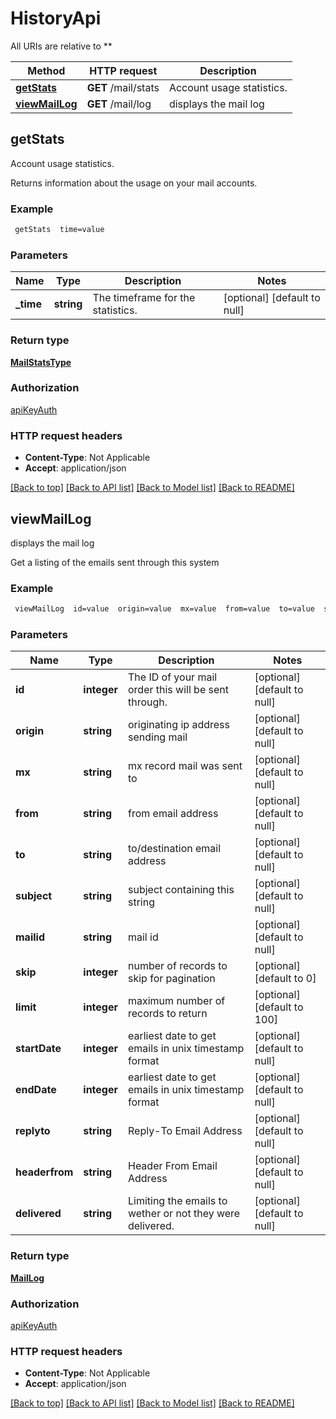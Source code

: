# HistoryApi

All URIs are relative to **

Method | HTTP request | Description
------------- | ------------- | -------------
[**getStats**](HistoryApi.md#getStats) | **GET** /mail/stats | Account usage statistics.
[**viewMailLog**](HistoryApi.md#viewMailLog) | **GET** /mail/log | displays the mail log



## getStats

Account usage statistics.

Returns information about the usage on your mail accounts.

### Example

```bash
 getStats  time=value
```

### Parameters


Name | Type | Description  | Notes
------------- | ------------- | ------------- | -------------
 **_time** | **string** | The timeframe for the statistics. | [optional] [default to null]

### Return type

[**MailStatsType**](MailStatsType.md)

### Authorization

[apiKeyAuth](../README.md#apiKeyAuth)

### HTTP request headers

- **Content-Type**: Not Applicable
- **Accept**: application/json

[[Back to top]](#) [[Back to API list]](../README.md#documentation-for-api-endpoints) [[Back to Model list]](../README.md#documentation-for-models) [[Back to README]](../README.md)


## viewMailLog

displays the mail log

Get a listing of the emails sent through this system

### Example

```bash
 viewMailLog  id=value  origin=value  mx=value  from=value  to=value  subject=value  mailid=value  skip=value  limit=value  startDate=value  endDate=value  replyto=value  headerfrom=value  delivered=value
```

### Parameters


Name | Type | Description  | Notes
------------- | ------------- | ------------- | -------------
 **id** | **integer** | The ID of your mail order this will be sent through. | [optional] [default to null]
 **origin** | **string** | originating ip address sending mail | [optional] [default to null]
 **mx** | **string** | mx record mail was sent to | [optional] [default to null]
 **from** | **string** | from email address | [optional] [default to null]
 **to** | **string** | to/destination email address | [optional] [default to null]
 **subject** | **string** | subject containing this string | [optional] [default to null]
 **mailid** | **string** | mail id | [optional] [default to null]
 **skip** | **integer** | number of records to skip for pagination | [optional] [default to 0]
 **limit** | **integer** | maximum number of records to return | [optional] [default to 100]
 **startDate** | **integer** | earliest date to get emails in unix timestamp format | [optional] [default to null]
 **endDate** | **integer** | earliest date to get emails in unix timestamp format | [optional] [default to null]
 **replyto** | **string** | Reply-To Email Address | [optional] [default to null]
 **headerfrom** | **string** | Header From Email Address | [optional] [default to null]
 **delivered** | **string** | Limiting the emails to wether or not they were delivered. | [optional] [default to null]

### Return type

[**MailLog**](MailLog.md)

### Authorization

[apiKeyAuth](../README.md#apiKeyAuth)

### HTTP request headers

- **Content-Type**: Not Applicable
- **Accept**: application/json

[[Back to top]](#) [[Back to API list]](../README.md#documentation-for-api-endpoints) [[Back to Model list]](../README.md#documentation-for-models) [[Back to README]](../README.md)

